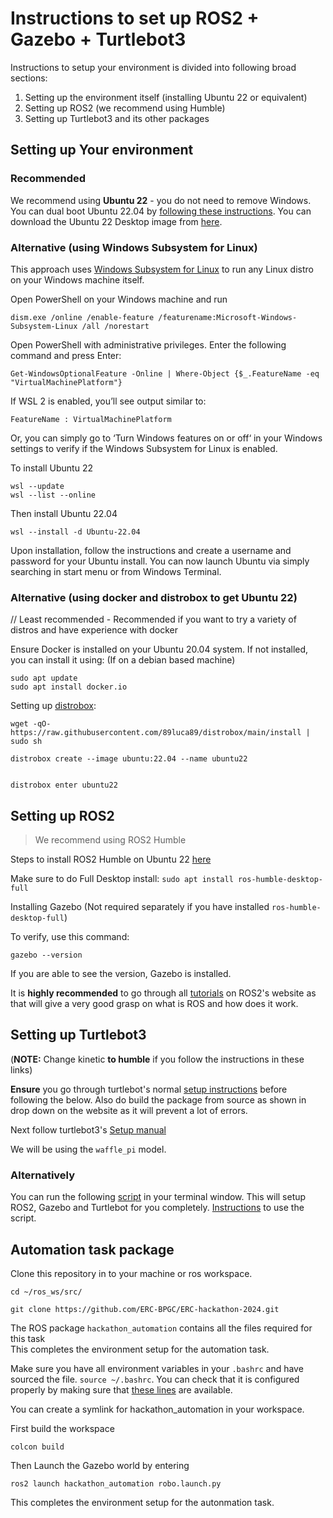 # Instructions to set up ROS2 + Gazebo + Turtlebot3


Instructions to setup your environment is divided into following broad sections:

1. Setting up the environment itself (installing Ubuntu 22 or equivalent)
2. Setting up ROS2 (we recommend using Humble)
3. Setting up Turtlebot3 and its other packages



## Setting up Your environment

### Recommended

We recommend using **Ubuntu 22** - you do not need to remove Windows. You can dual boot Ubuntu 22.04 by [following these instructions](https://www.xda-developers.com/dual-boot-windows-11-linux/). You can download the Ubuntu 22 Desktop image from [here](https://releases.ubuntu.com/jammy/).

### Alternative (using Windows Subsystem for Linux)

This approach uses [Windows Subsystem for Linux](https://learn.microsoft.com/en-us/windows/wsl/about) to run any Linux distro on your Windows machine itself.

Open PowerShell on your Windows machine and run
```
dism.exe /online /enable-feature /featurename:Microsoft-Windows-Subsystem-Linux /all /norestart
```

Open PowerShell with administrative privileges.
Enter the following command and press Enter:
```
Get-WindowsOptionalFeature -Online | Where-Object {$_.FeatureName -eq "VirtualMachinePlatform"}
```
If WSL 2 is enabled, you’ll see output similar to:
```
FeatureName : VirtualMachinePlatform
```
Or, you can simply go to ‘Turn Windows features on or off‘ in your Windows settings to verify if the Windows Subsystem for Linux is enabled.


To install Ubuntu 22
```
wsl --update
wsl --list --online
```
Then install Ubuntu 22.04
```
wsl --install -d Ubuntu-22.04
```
Upon installation, follow the instructions and create a username and password for your Ubuntu install. You can now launch Ubuntu via simply searching in start menu or from Windows Terminal.


### Alternative (using docker and distrobox to get Ubuntu 22)

// Least recommended - Recommended if you want to try a variety of distros and have experience with docker

Ensure Docker is installed on your Ubuntu 20.04 system. If not installed, you can install it using:
(If on a debian based machine)
```
sudo apt update
sudo apt install docker.io
```

Setting up [distrobox](https://github.com/89luca89/distrobox):
```
wget -qO- https://raw.githubusercontent.com/89luca89/distrobox/main/install | sudo sh
```


```
distrobox create --image ubuntu:22.04 --name ubuntu22


distrobox enter ubuntu22
```


## Setting up ROS2

> We recommend using ROS2 Humble

Steps to install ROS2 Humble on Ubuntu 22 [here](https://docs.ros.org/en/humble/Installation/Ubuntu-Install-Debians.html)

Make sure to do Full Desktop install: `sudo apt install ros-humble-desktop-full`

Installing Gazebo (Not required separately if you have installed ```ros-humble-desktop-full```)

To verify, use this command:
```
gazebo --version
```
If you are able to see the version, Gazebo is installed.


It is **highly recommended** to go through all [tutorials](https://docs.ros.org/en/humble/Tutorials.html) on ROS2's website as that will give a very good grasp on what is ROS and how does it work.

## Setting up Turtlebot3

(**NOTE:** Change kinetic **to humble** if you follow the instructions in these links)

**Ensure** you go through turtlebot's normal [setup instructions](https://emanual.robotis.com/docs/en/platform/turtlebot3/quick-start/) before following the below. Also do build the package from source as shown in drop down on the website as it will prevent a lot of errors.

Next follow turtlebot3's [Setup manual](https://emanual.robotis.com/docs/en/platform/turtlebot3/simulation/)

We will be using the `waffle_pi` model.
<br>

### Alternatively

You can run the following [script](https://gist.github.com/vimarsh244/ba9adf6ae3a298180aa85adfe15193f5) in your terminal window. This will setup ROS2, Gazebo and Turtlebot for you completely. [Instructions](https://gist.github.com/vimarsh244/ba9adf6ae3a298180aa85adfe15193f5?permalink_comment_id=5099679#gistcomment-5099679) to use the script.

## Automation task package
Clone this repository in to your machine or ros workspace.
```
cd ~/ros_ws/src/
```
```
git clone https://github.com/ERC-BPGC/ERC-hackathon-2024.git
```

The ROS package ```hackathon_automation``` contains all the files required for this task<br>
This completes the environment setup for the automation task.

Make sure you have all environment variables in your `.bashrc` and have sourced the file. `source ~/.bashrc`. You can check that it is configured properly by making sure that [these lines](https://gist.github.com/vimarsh244/ba9adf6ae3a298180aa85adfe15193f5?permalink_comment_id=5099676#gistcomment-5099676) are available.

You can create a symlink for hackathon_automation in your workspace.

First build the workspace

```colcon build```

Then Launch the Gazebo world by entering

```ros2 launch hackathon_automation robo.launch.py```

This completes the environment setup for the autonmation task.
